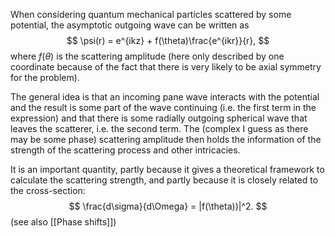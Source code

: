 When considering quantum mechanical particles scattered by some potential, the asymptotic outgoing wave can be written as
$$
\psi(r) = e^{ikz} + f(\theta)\frac{e^{ikr}}{r},
$$
where $f(\theta)$ is the scattering amplitude (here only described by one coordinate because of the fact that there is very likely to be axial symmetry for the problem).

The general idea is that an incoming pane wave interacts with the potential and the result is some part of the wave continuing (i.e. the first term in the expression) and that there is some radially outgoing spherical wave that leaves the scatterer, i.e. the second term. The (complex I guess as there may be some phase) scattering amplitude then holds the information of the strength of the scattering process and other intricacies.

It is an important quantity, partly because it gives a theoretical framework to calculate the scattering strength, and partly because it is closely related to the cross-section:
$$
\frac{d\sigma}{d\Omega} = |f(\theta))|^2.
$$
(see also [[Phase shifts]])